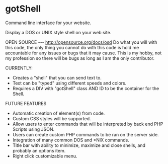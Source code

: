 # gotShell
Command line interface for your website.

Display a DOS or UNIX style shell on your web site. 

OPEN SOURCE --- http://opensource.org/docs/osd
Do what you will with this code, the only thing you cannot do with this code is hold me accountable for any issues
or bugs that it may cause. This is my hobby, not my profession so there will be bugs as long as I am the only contributor.

CURRENTLY:
- Creates a "shell" that you can send text to.
- Text can be "typed" using different speeds and colors.
- Requires a DIV with "gotShell" class AND ID to be the container for the Shell.

FUTURE FEATURES
- Automatic creation of element(s) from code.
- Custom CSS styles will be supported.
- Allow users to enter commands that will be interpreted by back end PHP Scripts using JSON.
- Users can create custom PHP commands to be ran on the server side.
- Integration of many common DOS and *NIX commands.
- Title bar with ability to minimize, maximize and close shells, and probably an options item.
- Right click customizable menu.
